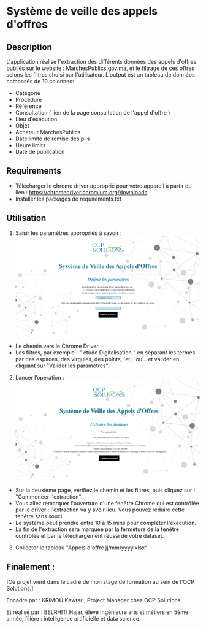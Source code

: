 
# Système de veille des appels d'offres

## Description


L'application réalise l'extraction des différents données des appels d'offres publiés sur le website : MarchesPublics.gov.ma, et le filtrage de ces offres selons les filtres choisi par l'utilisateur.
L'output est un tableau de données composés de 10 colonnes:
- Catégorie
- Procédure
- Référence
- Consultation ( lien de la page consultation de l'appel d'offre )
- Lieu d'exécution
- Objet
- Acheteur MarchesPublics
- Date limite de remise des plis
- Heure limits
- Date de publication





## Requirements

- Télécharger le chrome driver approprié pour votre appareil à partir du lien :
https://chromedriver.chromium.org/downloads
- Installer les packages de requirements.txt

## Utilisation

1. Saisir les paramètres appropriés à savoir :
![1ère page](https://github.com/Hajariiii/Syst-me-de-Veille-des-Appels-d-Offres/blob/main/1erePage.png?raw=true)
- Le chemin vers le Chrome Driver.
- Les filtres, par exemple : " étude Digitalisation " en séparant les termes par des espaces, des virgules, des points, 'et', 'ou'..
et valider en cliquant sur "Valider les paramètres".

2. Lancer l’opération :
![2ème page](https://github.com/Hajariiii/Syst-me-de-Veille-des-Appels-d-Offres/blob/main/2emePage.png?raw=true)
- Sur la deuxième page, vérifiez le chemin et les filtres, puis cliquez sur : "Commencer l'extraction".
- Vous allez remarquer l'ouverture d'une fenêtre Chrome qui est contrôlée par le driver : l'extraction va y avoir lieu. Vous pouvez réduire cette fenêtre sans souci.
- Le système peut prendre entre 10 à 15 mins pour compléter l'exécution. 
- La fin de l'extraction sera marquée par la fermeture de la fenêtre contrôlée et par le téléchargement réussi de votre dataset.

3. Collecter le tableau "Appels d'offre jj/mm/yyyy.xlsx"


## Finalement :
[Ce projet vient dans le cadre de mon stage de formation au sein de l'OCP Solutions.]

Encadré par : 
KRIMOU Kawtar , Project Manager chez OCP Solutions.

Et réalisé par :
BELRHITI Hajar, élève ingénieure arts et métiers en 5ème année, filière : intelligence artificielle et data science.
